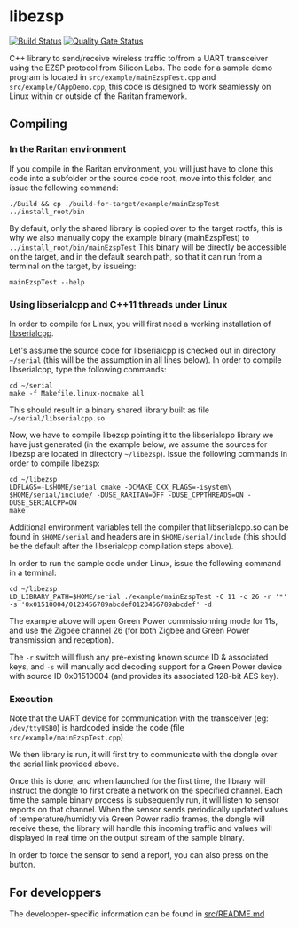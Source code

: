 # libezsp
[![Build Status](https://travis-ci.org/Legrandgroup/libezsp.svg?branch=release)](https://travis-ci.org/Legrandgroup/libezsp)
[![Quality Gate Status](https://sonarcloud.io/api/project_badges/measure?project=legrandgroup_libezsp&metric=alert_status)](https://sonarcloud.io/dashboard?id=legrandgroup_libezsp)

C++ library to send/receive wireless traffic to/from a UART transceiver using the EZSP protocol from Silicon Labs.
The code for a sample demo program is located in `src/example/mainEzspTest.cpp` and `src/example/CAppDemo.cpp`, this code is designed to work seamlessly on Linux within or outside of the Raritan framework.

## Compiling

### In the Raritan environment

If you compile in the Raritan environment, you will just have to clone this code into a subfolder or the source code root, move into this folder, and issue the following command:
```
./Build && cp ./build-for-target/example/mainEzspTest ../install_root/bin
```

By default, only the shared library is copied over to the target rootfs, this is why we also manually copy the example binary (mainEzspTest) to `../install_root/bin/mainEzspTest`
This binary will be directly be accessible on the target, and in the default search path, so that it can run from a terminal on the target, by issueing:
```
mainEzspTest --help
```

### Using libserialcpp and C++11 threads under Linux

In order to compile for Linux, you will first need a working installation of [libserialcpp](https://github.com/Legrandgroup/serial).

Let's assume the source code for libserialcpp is checked out in directory `~/serial` (this will be the assumption in all lines below).
In order to compile libserialcpp, type the following commands:
```
cd ~/serial
make -f Makefile.linux-nocmake all
```

This should result in a binary shared library built as file `~/serial/libserialcpp.so`

Now, we have to compile libezsp pointing it to the libserialcpp library we have just generated (in the example below, we assume the sources for libezsp are located in directory `~/libezsp`).
Issue the following commands in order to compile libezsp:
```
cd ~/libezsp
LDFLAGS=-L$HOME/serial cmake -DCMAKE_CXX_FLAGS=-isystem\ $HOME/serial/include/ -DUSE_RARITAN=OFF -DUSE_CPPTHREADS=ON -DUSE_SERIALCPP=ON
make
```

Additional environment variables tell the compiler that libserialcpp.so can be found in `$HOME/serial` and headers are in `$HOME/serial/include` (this should be the default after the libserialcpp compilation steps above).

In order to run the sample code under Linux, issue the following command in a terminal:
```
cd ~/libezsp
LD_LIBRARY_PATH=$HOME/serial ./example/mainEzspTest -C 11 -c 26 -r '*' -s '0x01510004/0123456789abcdef0123456789abcdef' -d
```

The example above will open Green Power commissionning mode for 11s, and use the Zigbee channel 26 (for both Zigbee and Green Power transmission and reception).

The `-r` switch will flush any pre-existing known source ID & associated keys, and `-s` will manually add decoding support for a Green Power device with source ID 0x01510004 (and provides its associated 128-bit AES key).

### Execution

Note that the UART device for communication with the transceiver (eg: `/dev/ttyUSB0`) is hardcoded inside the code (file `src/example/mainEzspTest.cpp`)

We then library is run, it will first try to communicate with the dongle over the serial link provided above.

Once this is done, and when launched for the first time, the library will instruct the dongle to first create a network on the specified channel.
Each time the sample binary process is subsequently run, it will listen to sensor reports on that channel.
When the sensor sends periodically updated values of temperature/humidty via Green Power radio frames, the dongle will receive these, the library will handle this incoming traffic and values will displayed in real time on the output stream of the sample binary.

In order to force the sensor to send a report, you can also press on the button.

## For developpers

The developper-specific information can be found in [src/README.md](src/README.md)
